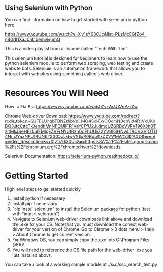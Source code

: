 
## Using Selenium with Python ##
You can find information on how to get started with selenium in python here:

https://www.youtube.com/watch?v=Xjv1sY630Uc&list=PLzMcBGfZo4-n40rB1XaJ0ak1bemvlqumQ

This is a video playlist from a channel called "Tech With Tim".

This selenium tutorial is designed for beginners to learn how to use the python selenium module to perform web scraping, web testing and create website bots. Selenium is an automation framework that allows you to interact with websites using something called a web driver.


# Resources You Will Need ##
How to Fix Pip:
https://www.youtube.com/watch?v=AdUZArA-kZw

Chrome Web-driver Download:
https://www.youtube.com/redirect?redir_token=QUFFLUhqbTBNZzlibVpHMG45ckFwOGdmN3dnVld4R1VxUXxBQ3Jtc0ttcTk0endhMnNFQURFR1VaY0FfU2JudmdUZGRBcVVPV196X0h0TzltMkJSeHFzNnlEMlg3ZVFrNVUtRzhQdFhUUkZzYVBFSHNwLTRCVGVfOTU4NmJYazNPcXRUNEY2S05obkIwVXBsX0Rub0lxZ2VWMA%3D%3D&event=video_description&v=Xjv1sY630Uc&q=https%3A%2F%2Fsites.google.com%2Fa%2Fchromium.org%2Fchromedriver%2Fdownloads

Selenium Documentation:
https://selenium-python.readthedocs.io/


# Getting Started #
 High level steps to get started quickly:

1. Install python if necessary
2. Install pip if necessary
3. "pip install selenium" to install the Selenium package for python (test with "import selenium")
4. Navigate to Selenium web-driver downloads link above and download the .exe for your OS.  Note that you must download the correct web-driver for your version of Chrome.  Go to Chrome > 3 dots menu > Help > About Chrome to get current version.
5. For Windows OS, you can simply copy the .exe into C:\Program Files (x86)\ 
6. You will need to reference the OS file path for the web-driver .exe you just installed above.

You can take a look at a working sample module at ./ssc/ssc_search_test.py

 
